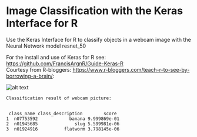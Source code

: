 # Image Classification with the Keras Interface for R

Use the Keras Interface for R to classify objects in a webcam image with the Neural Network model resnet_50 <br>

For the install and use of Keras for R see:  https://github.com/FrancisArgnR/Guide-Keras-R <br>
Courtesy from R-bloggers: https://www.r-bloggers.com/teach-r-to-see-by-borrowing-a-brain/:
    
    
    
   ![alt text](https://i1.wp.com/blog.ephorie.de/wp-content/uploads/2019/06/WIN_20180624_20_08_13_Pro-300x225.jpg?resize=300%2C225)

    Classification result of webcam picture:


     class_name class_description        score
    1  n07753592            banana 9.999869e-01
    2  n01945685              slug 5.599981e-06
    3  n01924916          flatworm 3.798145e-06
